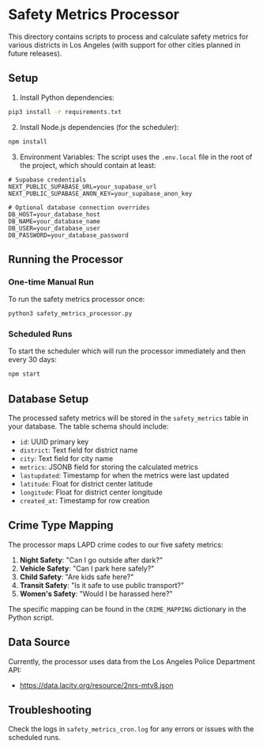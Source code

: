 # Safety Metrics Processor

This directory contains scripts to process and calculate safety metrics for various districts in Los Angeles (with support for other cities planned in future releases).

## Setup

1. Install Python dependencies:
```bash
pip3 install -r requirements.txt
```

2. Install Node.js dependencies (for the scheduler):
```bash
npm install
```

3. Environment Variables:
   The script uses the `.env.local` file in the root of the project, which should contain at least:

```
# Supabase credentials
NEXT_PUBLIC_SUPABASE_URL=your_supabase_url
NEXT_PUBLIC_SUPABASE_ANON_KEY=your_supabase_anon_key

# Optional database connection overrides
DB_HOST=your_database_host
DB_NAME=your_database_name
DB_USER=your_database_user
DB_PASSWORD=your_database_password
```

## Running the Processor

### One-time Manual Run

To run the safety metrics processor once:

```bash
python3 safety_metrics_processor.py
```

### Scheduled Runs

To start the scheduler which will run the processor immediately and then every 30 days:

```bash
npm start
```

## Database Setup

The processed safety metrics will be stored in the `safety_metrics` table in your database. The table schema should include:

- `id`: UUID primary key
- `district`: Text field for district name
- `city`: Text field for city name
- `metrics`: JSONB field for storing the calculated metrics
- `lastupdated`: Timestamp for when the metrics were last updated
- `latitude`: Float for district center latitude
- `longitude`: Float for district center longitude
- `created_at`: Timestamp for row creation

## Crime Type Mapping

The processor maps LAPD crime codes to our five safety metrics:

1. **Night Safety**: "Can I go outside after dark?"
2. **Vehicle Safety**: "Can I park here safely?"
3. **Child Safety**: "Are kids safe here?"
4. **Transit Safety**: "Is it safe to use public transport?"
5. **Women's Safety**: "Would I be harassed here?"

The specific mapping can be found in the `CRIME_MAPPING` dictionary in the Python script.

## Data Source

Currently, the processor uses data from the Los Angeles Police Department API:
- https://data.lacity.org/resource/2nrs-mtv8.json

## Troubleshooting

Check the logs in `safety_metrics_cron.log` for any errors or issues with the scheduled runs. 